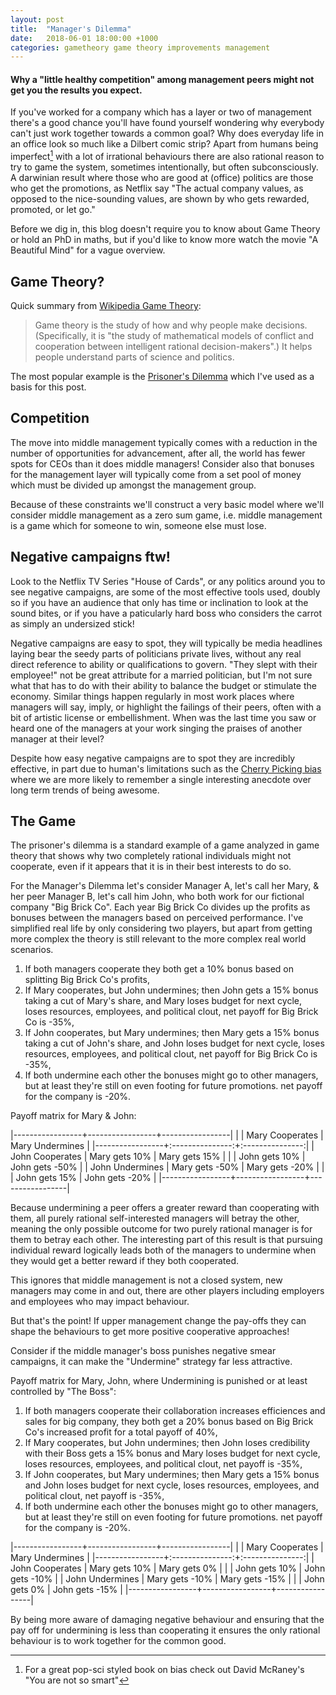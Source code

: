 ```yaml
---
layout: post
title:  "Manager's Dilemma"
date:   2018-06-01 18:00:00 +1000
categories: gametheory game theory improvements management
---
```

#### Why a "little healthy competition" among management peers might not get you the results you expect.

If you've worked for a company which has a layer or two of management there's a good chance you'll have found yourself wondering why everybody can't just work together towards a common goal? Why does everyday life in an office look so much like a Dilbert comic strip? Apart from humans being imperfect[^1] with a lot of irrational behaviours there are also rational reason to try to game the system, sometimes intentionally, but often subconsciously. A darwinian result where those who are good at (office) politics are those who get the promotions, as Netflix say "The actual company values, as opposed to the nice-sounding values, are shown by who gets rewarded, promoted, or let go."

Before we dig in, this blog doesn't require you to know about Game Theory or hold an PhD in maths, but if you'd like to know more watch the movie "A Beautiful Mind" for a vague overview.

## Game Theory?

Quick summary from [Wikipedia Game Theory][wikipedia]:
> Game theory is the study of how and why people make decisions. (Specifically, it is "the study of mathematical models of conflict and cooperation between intelligent rational decision-makers".) It helps people understand parts of science and politics.

The most popular example is the [Prisoner's Dilemma][prisoners-dilemma] which I've used as a basis for this post.

## Competition

The move into middle management typically comes with a reduction in the number of opportunities for advancement, after all, the world has fewer spots for CEOs than it does middle managers! Consider also that bonuses for the management layer will typically come from a set pool of money which must be divided up amongst the management group.

Because of these constraints we'll construct a very basic model where we'll consider middle management as a zero sum game, i.e. middle management is a game which for someone to win, someone else must lose.

## Negative campaigns ftw!

Look to the Netflix TV Series "House of Cards", or any politics around you to see negative campaigns, are some of the most effective tools used, doubly so if you have an audience that only has time or inclination to look at the sound bites, or if you have a paticularly hard boss who considers the carrot as simply an undersized stick!

Negative campaigns are easy to spot, they will typically be media headlines laying bear the seedy parts of politicians private lives, without any real direct reference to ability or qualifications to govern. "They slept with their employee!" not be great attribute for a married politician, but I'm not sure what that has to do with their ability to balance the budget or stimulate the economy. Similar things happen regularly in most work places where managers will say, imply, or highlight the failings of their peers, often with a bit of artistic license or embellishment. When was the last time you saw or heard one of the managers at your work singing the praises of another manager at their level?

Despite how easy negative campaigns are to spot they are incredibly effective, in part due to human's limitations such as the [Cherry Picking bias][cherry-picking-bias] where we are more likely to remember a single interesting anecdote over long term trends of being awesome.

## The Game

The prisoner's dilemma is a standard example of a game analyzed in game theory that shows why two completely rational individuals might not cooperate, even if it appears that it is in their best interests to do so.

For the Manager's Dilemma let's consider Manager A, let's call her Mary, & her peer Manager B, let's call him John, who both work for our fictional company "Big Brick Co". Each year Big Brick Co divides up the profits as bonuses between the managers based on perceived performance. I've simplified real life by only considering two players, but apart from getting more complex the theory is still relevant to the more complex real world scenarios.
1. If both managers cooperate they both get a 10% bonus based on splitting Big Brick Co's profits,
2. If Mary cooperates, but John undermines; then John gets a 15% bonus taking a cut of Mary's share, and Mary loses budget for next cycle, loses resources, employees, and political clout, net payoff for Big Brick Co is -35%,
3. If John cooperates, but Mary undermines; then Mary gets a 15% bonus taking a cut of John's share, and John loses budget for next cycle, loses resources, employees, and political clout, net payoff for Big Brick Co is -35%,
4. If both undermine each other the bonuses might go to other managers, but at least they're still on even footing for future promotions. net payoff for the company is -20%.

Payoff matrix for Mary & John:

|-----------------+-----------------+-----------------|
|                 | Mary Cooperates | Mary Undermines |
|-----------------+:---------------:+:---------------:|
| John Cooperates |  Mary gets 10%  |  Mary gets 15%  |
|                 |  John gets 10%  |  John gets -50% |
| John Undermines |  Mary gets -50% |  Mary gets -20% |
|                 |  John gets 15%  |  John gets -20% |
|-----------------+-----------------+-----------------|

Because undermining a peer offers a greater reward than cooperating with them, all purely rational self-interested managers will betray the other, meaning the only possible outcome for two purely rational manager is for them to betray each other. The interesting part of this result is that pursuing individual reward logically leads both of the managers to undermine when they would get a better reward if they both cooperated.

This ignores that middle management is not a closed system, new managers may come in and out, there are other players including employers and employees who may impact behaviour.

But that's the point! If upper management change the pay-offs they can shape the behaviours to get more positive cooperative approaches!

Consider if the middle manager's boss punishes negative smear campaigns, it can make the "Undermine" strategy far less attractive.

Payoff matrix for Mary, John, where Undermining is punished or at least controlled by "The Boss":
1. If both managers cooperate their collaboration increases efficiences and sales for big company, they both get a 20% bonus based on Big Brick Co's increased profit for a total payoff of 40%,
2. If Mary cooperates, but John undermines; then John loses credibility with their Boss gets a 15% bonus and Mary loses budget for next cycle, loses resources, employees, and political clout, net payoff is -35%,
3. If John cooperates, but Mary undermines; then Mary gets a 15% bonus and John loses budget for next cycle, loses resources, employees, and political clout, net payoff is -35%,
4. If both undermine each other the bonuses might go to other managers, but at least they're still on even footing for future promotions. net payoff for the company is -20%.

|-----------------+-----------------+-----------------|
|                 | Mary Cooperates | Mary Undermines |
|-----------------+:---------------:+:---------------:|
| John Cooperates |  Mary gets 10%  |  Mary gets  0%  |
|                 |  John gets 10%  |  John gets -10% |
| John Undermines |  Mary gets -10% |  Mary gets -15% |
|                 |  John gets  0%  |  John gets -15% |
|-----------------+-----------------+-----------------|

By being more aware of damaging negative behaviour and ensuring that the pay off for undermining is less than cooperating it ensures the only rational behaviour is to work together for the common good.


[prisoners-dilemma]: https://en.wikipedia.org/wiki/Prisoner's_dilemma#Strategy_for_the_prisoner's_dilemma
[you-are-not-so-smart]: https://www.goodreads.com/book/show/11709037-you-are-not-so-smart
[wikipedia]: https://simple.wikipedia.org/wiki/Game_theory
[cherry-picking-bias]: https://en.wikipedia.org/wiki/Cherry_picking

[^1]: For a great pop-sci styled book on bias check out David McRaney's "You are not so smart"

<style>
table{
    border-collapse: collapse;
    border-spacing: 0;
    border:2px solid #000000;
}

th{
    border:2px solid #000000;
}

td{
    border:1px solid #000000;
}
</style>
